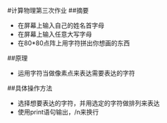#计算物理第三次作业
##摘要
* 在屏幕上输入自己的姓名首字母
* 在屏幕上输入任意大写字母
* 在80*80点阵上用字符拼出你想画的东西

##原理
* 运用字符当做像素点来表达需要表达的字符

##具体操作方法
* 选择想要表达的字符，并用选定的字符做排列来表达
* 使用print语句输出，/n来换行
